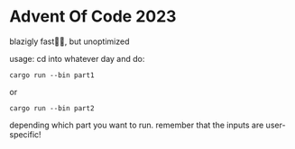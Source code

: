 # Advent Of Code 2023
blazigly fast🦀🚀, but unoptimized

usage:
cd into whatever day and do:

`cargo run --bin part1`

or

`cargo run --bin part2`

depending which part you want to run.
remember that the inputs are user-specific!

